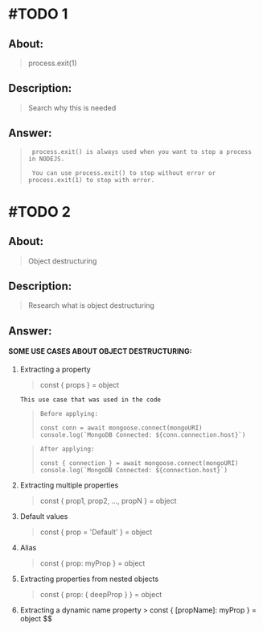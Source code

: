 # #TODO 1

## About:

> process.exit(1)

## Description:

> Search why this is needed

## Answer:

>      process.exit() is always used when you want to stop a process in NODEJS.
>
>      You can use process.exit() to stop without error or process.exit(1) to stop with error.

# #TODO 2

## About:

> Object destructuring

## Description:

> Research what is object destructuring

## Answer:

#### SOME USE CASES ABOUT OBJECT DESTRUCTURING:

1.  Extracting a property

    > const { props } = object

        This use case that was used in the code

    >

    >     Before applying:
    >
    >     const conn = await mongoose.connect(mongoURI)
    >     console.log(`MongoDB Connected: ${conn.connection.host}`)

    >     After applying:
    >
    >     const { connection } = await mongoose.connect(mongoURI)
    >     console.log(`MongoDB Connected: ${connection.host}`)

2.  Extracting multiple properties
    > const { prop1, prop2, ..., propN } = object
3.  Default values
    > const { prop = 'Default' } = object
4.  Alias
    > const { prop: myProp } = object
5.  Extracting properties from nested objects
    > const { prop: { deepProp } } = object
6.  Extracting a dynamic name property > const { [propName]: myProp } = object
    $$
